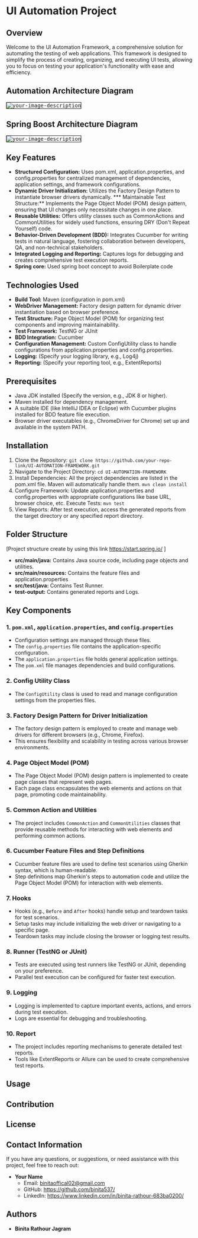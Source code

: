 # UI Automation Project

## Overview
Welcome to the UI Automation Framework, a comprehensive solution for automating the testing of web applications. This framework is designed to simplify the process of creating, organizing, and executing UI tests, allowing you to focus on testing your application's functionality with ease and efficiency.


## Automation Architecture Diagram


<kbd>

<img src="https://github.com/binita537/UI-AUTOMATION-PROJECT/assets/75611677/e5a3e4dc-4ee6-4870-b7b5-d9f4e9b3c921" alt="your-image-description" style="border: 1px solid black;">
</kbd>




## Spring Boost Architecture Diagram



<kbd>

<img src="https://github.com/binita537/UI-AUTOMATION-PROJECT/assets/75611677/413119a1-9009-4e2c-afa7-6b6c6ea2f707" alt="your-image-description" style="border: 1px solid black;">
</kbd>


## Key Features
* **Structured Configuration:**
Uses pom.xml, application.properties, and config.properties for centralized management of dependencies, application settings, and framework configurations.
* **Dynamic Driver Initialization:**
Utilizes the Factory Design Pattern to instantiate browser drivers dynamically.
*** Maintainable Test Structure:** Implements the Page Object Model (POM) design pattern, ensuring that UI changes only necessitate changes in one place.
* **Reusable Utilities:** Offers utility classes such as CommonActions and CommonUtilities for widely used functions, ensuring DRY (Don't Repeat Yourself) code.
* **Behavior-Driven Development (BDD):** Integrates Cucumber for writing tests in natural language, fostering collaboration between developers, QA, and non-technical stakeholders.
* **Integrated Logging and Reporting:** Captures logs for debugging and creates comprehensive test execution reports.
*  **Spring core:** Used spring boot concept to avoid Boilerplate code

## Technologies Used
* **Build Tool:** Maven (configuration in pom.xml)
* **WebDriver Management:** Factory design pattern for dynamic driver instantiation based on browser preference.
* **Test Structure:** Page Object Model (POM) for organizing test components and improving maintainability.
* **Test Framework:** TestNG or JUnit
* **BDD Integration:** Cucumber
* **Configuration Management:** Custom ConfigUtility class to handle configurations from application.properties and config.properties.
* **Logging:** (Specify your logging library, e.g., Log4j)
* **Reporting:** (Specify your reporting tool, e.g., ExtentReports)

## Prerequisites
* Java JDK installed (Specify the version, e.g., JDK 8 or higher).
* Maven installed for dependency management.
* A suitable IDE (like IntelliJ IDEA or Eclipse) with Cucumber plugins installed for BDD feature file execution.
* Browser driver executables (e.g., ChromeDriver for Chrome) set up and available in the system PATH.


## Installation
1. Clone the Repository:
`git clone https://github.com/your-repo-link/UI-AUTOMATION-FRAMEWORK.git`
3. Navigate to the Project Directory:
 `cd UI-AUTOMATION-FRAMEWORK`
4. Install Dependencies:
  All the project dependencies are listed in the pom.xml file. Maven will automatically handle them.
   `mvn clean install`
5. Configure Framework:
    Update application.properties and config.properties with appropriate configurations like base URL, browser choice, etc.
    Execute Tests:
    `mvn test`
6. View Reports:
   After test execution, access the generated reports from the target directory or any specified report directory.

## Folder Structure
[Project structure create by using this link https://start.spring.io/ ]
* **src/main/java:** Contains Java source code, including page objects and utilities.
* **src/main/resources:** Contains the feature files and application.properties
* **src/test/java:** Contains Test Runner.
* **test-output:** Contains generated reports and Logs.


## Key Components

### 1. `pom.xml`, `application.properties`, and `config.properties`
- Configuration settings are managed through these files.
- The `config.properties` file contains the application-specific configuration.
- The `application.properties` file holds general application settings.
- The `pom.xml` file manages dependencies and build configurations.

### 2. Config Utility Class
- The `ConfigUtility` class is used to read and manage configuration settings from the properties files.

### 3. Factory Design Pattern for Driver Initialization
- The factory design pattern is employed to create and manage web drivers for different browsers (e.g., Chrome, Firefox).
- This ensures flexibility and scalability in testing across various browser environments.

### 4. Page Object Model (POM)
- The Page Object Model (POM) design pattern is implemented to create page classes that represent web pages.
- Each page class encapsulates the web elements and actions on that page, promoting code maintainability.

### 5. Common Action and Utilities
- The project includes `CommonAction` and `CommonUtilities` classes that provide reusable methods for interacting with web elements and performing common actions.

### 6. Cucumber Feature Files and Step Definitions
- Cucumber feature files are used to define test scenarios using Gherkin syntax, which is human-readable.
- Step definitions map Gherkin's steps to automation code and utilize the Page Object Model (POM) for interaction with web elements.

### 7. Hooks
- Hooks (e.g., `Before` and `After` hooks) handle setup and teardown tasks for test scenarios.
- Setup tasks may include initializing the web driver or navigating to a specific page.
- Teardown tasks may include closing the browser or logging test results.

### 8. Runner (TestNG or JUnit)
- Tests are executed using test runners like TestNG or JUnit, depending on your preference.
- Parallel test execution can be configured for faster test execution.

### 9. Logging
- Logging is implemented to capture important events, actions, and errors during test execution.
- Logs are essential for debugging and troubleshooting.

### 10. Report
- The project includes reporting mechanisms to generate detailed test reports.
- Tools like ExtentReports or Allure can be used to create comprehensive test reports.

## Usage

## Contribution

## License

## Contact Information
If you have any questions, or suggestions, or need assistance with this project, feel free to reach out:

- **Your Name**
  - Email: binitaoffical02@gmail.com 
  - GitHub: https://github.com/binita537/
  - LinkedIn: https://www.linkedin.com/in/binita-rathour-683ba0200/

## Authors
- **Binita Rathour Jagram**


